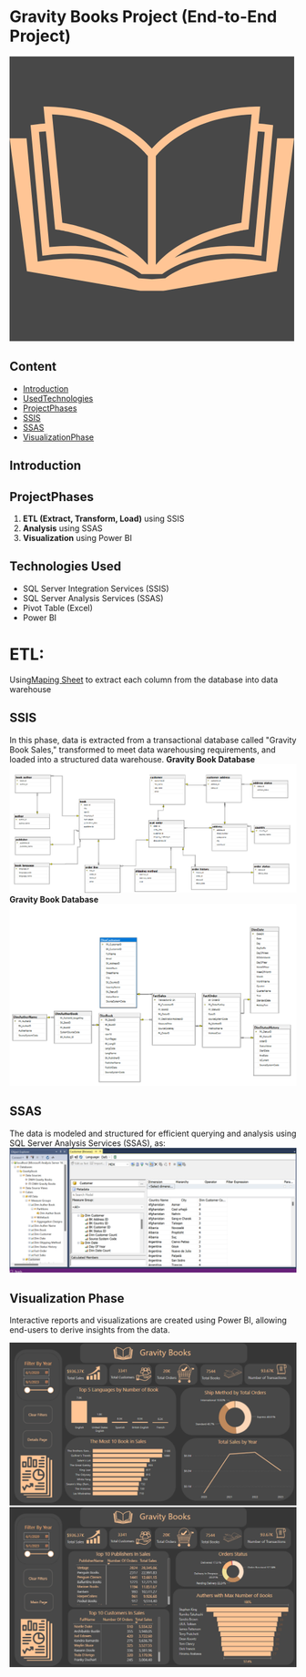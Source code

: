 # Gravity Books Project (End-to-End Project)
![logo](https://github.com/sohilamohey/Data-Warehouse/blob/main/Gravity%20Books%20Project/04.%20Dashboard/Dashboard%20Icons/saled%20bookdesign.png)
## Content
- [Introduction](#Introduction)
- [UsedTechnologies](#technologies-used)
- [ProjectPhases](#ProjectPhases)
- [SSIS](#SSIS)
- [SSAS](#SSAS)
- [VisualizationPhase](#VisualizationPhase)


## Introduction

## ProjectPhases
1. **ETL (Extract, Transform, Load)** using SSIS
2. **Analysis** using SSAS
3. **Visualization** using Power BI
## Technologies Used
- SQL Server Integration Services (SSIS)
- SQL Server Analysis Services (SSAS)
- Pivot Table (Excel)
- Power BI
# ETL:
Using[Maping Sheet](https://github.com/sohilamohey/Data-Warehouse/tree/main/Gravity%20Books%20Project/01.%20DWH%20Mapping) to extract each column from the database into data warehouse
## SSIS
In this phase, data is extracted from a transactional database called "Gravity Book Sales," transformed to meet data warehousing requirements, and loaded into a structured data warehouse.
**Gravity Book Database**
![logo](https://github.com/sohilamohey/Data-Warehouse/blob/main/Gravity%20Books%20Project/01.%20DWH%20Mapping/Gravity%20Books%20DB.png)
**Gravity Book Database**
![logo](https://github.com/sohilamohey/Data-Warehouse/blob/main/Gravity%20Books%20Project/02.%20SSIS/0.%20Gravity%20Book%20Schema.png)
## SSAS
The data is modeled and structured for efficient querying and analysis using SQL Server Analysis Services (SSAS), as:
![logo](https://github.com/sohilamohey/Data-Warehouse/blob/main/Gravity%20Books%20Project/03.%20SSAS/Country_City_NCustomers.png)
## Visualization Phase
Interactive reports and visualizations are created using Power BI, allowing end-users to derive insights from the data.

![logo](https://github.com/sohilamohey/Data-Warehouse/blob/main/Gravity%20Books%20Project/04.%20Dashboard/02.%20Main%20Dashboard.png)
![logo](https://github.com/sohilamohey/Data-Warehouse/blob/main/Gravity%20Books%20Project/04.%20Dashboard/03.%20Dashboard%20Details%20Page.png)
